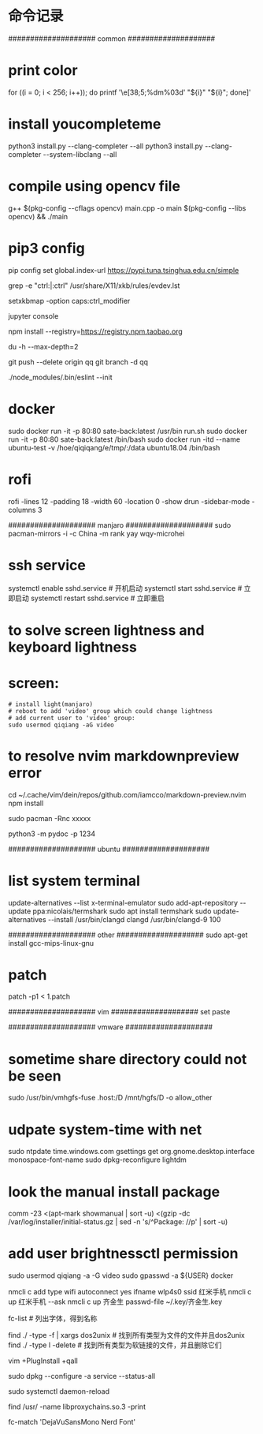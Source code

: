 
# 命令记录

#################### common ####################
# print color
for ((i = 0; i < 256; i++)); do printf '\e[38;5;%dm%03d' "${i}" "${i}"; done]'

# install youcompleteme
python3 install.py --clang-completer --all
python3 install.py --clang-completer --system-libclang --all

# compile using opencv file
g++ $(pkg-config --cflags opencv) main.cpp -o main $(pkg-config --libs opencv) && ./main

# pip3 config
pip config set global.index-url https://pypi.tuna.tsinghua.edu.cn/simple


grep -e "ctrl:\|:ctrl" /usr/share/X11/xkb/rules/evdev.lst

setxkbmap -option caps:ctrl_modifier

jupyter console

npm install --registry=https://registry.npm.taobao.org

du -h --max-depth=2

git push --delete origin qq
git branch -d qq

./node_modules/.bin/eslint --init

# docker
sudo docker run -it -p 80:80 sate-back:latest /usr/bin run.sh
sudo docker run -it -p 80:80 sate-back:latest /bin/bash
sudo docker run -itd --name ubuntu-test -v /hoe/qiqiqang/e/tmp/:/data ubuntu18.04 /bin/bash

# rofi
rofi -lines 12 -padding 18 -width 60 -location 0 -show drun -sidebar-mode -columns  3





#################### manjaro ####################
sudo pacman-mirrors -i -c China -m rank
yay
wqy-microhei
# ssh service
systemctl enable sshd.service   #   开机启动
systemctl start sshd.service    #   立即启动
systemctl restart sshd.service  #   立即重启

# to solve screen lightness and keyboard lightness
# screen:
    # install light(manjaro)
    # reboot to add 'video' group which could change lightness
    # add current user to 'video' group:
    sudo usermod qiqiang -aG video

# to resolve nvim markdownpreview error
cd ~/.cache/vim/dein/repos/github.com/iamcco/markdown-preview.nvim
npm install

sudo pacman -Rnc xxxxx

python3 -m pydoc -p 1234



#################### ubuntu  ####################
# list system terminal
update-alternatives --list x-terminal-emulator
sudo add-apt-repository --update ppa:nicolais/termshark
sudo apt install termshark
sudo update-alternatives --install /usr/bin/clangd clangd /usr/bin/clangd-9 100




#################### other  ####################
sudo apt-get install gcc-mips-linux-gnu

# patch
patch -p1 < 1.patch


#################### vim   ####################
set paste

#################### vmware ####################
# sometime share directory could not be seen
sudo /usr/bin/vmhgfs-fuse .host:/D /mnt/hgfs/D -o allow_other

# udpate system-time with net
sudo ntpdate time.windows.com
gsettings get org.gnome.desktop.interface monospace-font-name
sudo dpkg-reconfigure lightdm

# look the manual install package
comm -23 <(apt-mark showmanual | sort -u) <(gzip -dc /var/log/installer/initial-status.gz | sed -n 's/^Package: //p' | sort -u)

# add user brightnessctl permission
sudo usermod qiqiang -a -G video
sudo gpasswd -a ${USER} docker

nmcli c add type wifi autoconnect yes ifname wlp4s0 ssid 红米手机
nmcli c up 红米手机 --ask
nmcli c up 齐金生 passwd-file ~/.key/齐金生.key

fc-list # 列出字体，得到名称

find ./ -type -f | xargs dos2unix # 找到所有类型为文件的文件并且dos2unix
find ./ -type l -delete # 找到所有类型为软链接的文件，并且删除它们

vim +PlugInstall +qall

sudo dpkg --configure -a
service --status-all


sudo systemctl daemon-reload

find /usr/ -name libproxychains.so.3 -print


fc-match 'DejaVuSansMono Nerd Font'

